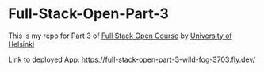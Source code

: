 # Full-Stack-Open-Part-3
This is my repo for Part 3 of [Full Stack Open Course](https://fullstackopen.com/) by [University of Helsinki](https://www.helsinki.fi/en)

Link to deployed App: https://full-stack-open-part-3-wild-fog-3703.fly.dev/
